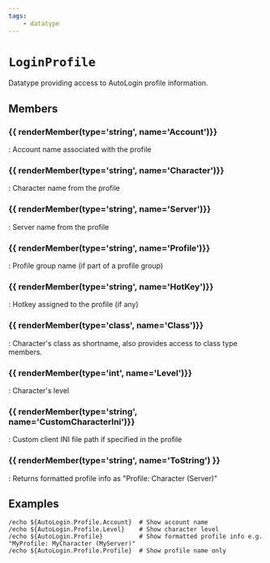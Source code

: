```yaml
---
tags:
    - datatype
---
```

# `LoginProfile`

Datatype providing access to AutoLogin profile information.

## Members

### {{ renderMember(type='string', name='Account')}}

:   Account name associated with the profile

### {{ renderMember(type='string', name='Character')}}

:   Character name from the profile

### {{ renderMember(type='string', name='Server')}}

:   Server name from the profile

### {{ renderMember(type='string', name='Profile')}}

:   Profile group name (if part of a profile group)

### {{ renderMember(type='string', name='HotKey')}}

:   Hotkey assigned to the profile (if any)

### {{ renderMember(type='class', name='Class')}}

:   Character's class as shortname, also provides access to class type members.

### {{ renderMember(type='int', name='Level')}}

:   Character's level

### {{ renderMember(type='string', name='CustomCharacterIni')}}

:   Custom client INI file path if specified in the profile

### {{ renderMember(type='string', name='ToString') }}

:   Returns formatted profile info as "Profile: Character (Server)"

## Examples

```text
/echo ${AutoLogin.Profile.Account}  # Show account name
/echo ${AutoLogin.Profile.Level}    # Show character level
/echo ${AutoLogin.Profile}          # Show formatted profile info e.g. "MyProfile: MyCharacter (MyServer)"
/echo ${AutoLogin.Profile.Profile}  # Show profile name only
```

[string]: ../../../reference/data-types/datatype-string.md  
[int]: ../../../reference/data-types/datatype-int.md
[class]: ../../../reference/data-types/datatype-class.md
